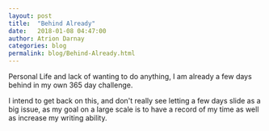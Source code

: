 ```yaml
---
layout: post  
title:  "Behind Already"  
date:   2018-01-08 04:47:00  
author: Atrion Darnay  
categories: blog
permalink: blog/Behind-Already.html  
---
```


  Personal Life and lack of wanting to do anything, I am already a few days behind in my own 365 day challenge.
<!--more-->  
  I intend to get back on this, and don't really see letting a few days slide as a big issue, as my goal on a large scale is to have a record of my time as well as increase my writing ability.
